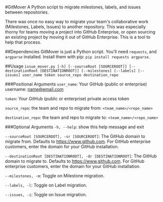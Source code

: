 #GitMover
A Python script to migrate milestones, labels, and issues between repositories.

There was once no easy way to migrate your team's collaborative work (Milestones, Labels, Issues) to another repository. This was especially thorny for teams moving a project into GitHub Enterprise, or open sourcing an existing project by moving it out of GitHub Enterprise. This is a tool to help that process.

##Dependencies
GitMover is just a Python script. You'll need `requests`, and `argparse` installed.
Install them with pip: `pip install requests argparse`.

##Usage
`issue_mover.py [-h] [--sourceRoot [SOURCEROOT]] [--destinationRoot [DESTINATIONROOT]] [--milestones] [--labels] [--issues] user_name token source_repo destination_repo`

###Positional Arguments
  `user_name`: Your GitHub (public or enterprise) username: name@email.com
  
  `token`: Your GitHub (public or enterprise) private access token
  
  `source_repo`: the team and repo to migrate from: `<team_name>/<repo_name>`
  
  `destination_repo`: the team and repo to migrate to: `<team_name>/<repo_name>`
  
###Optional Arguments
  `-h, --help`: show this help message and exit
  
  `--sourceRoot [SOURCEROOT], -sr [SOURCEROOT]`: The GitHub domain to migrate from. Defaults to https://www.github.com. For GitHub enterprise customers, enter the domain for your GitHub installation.
  
  `--destinationRoot [DESTINATIONROOT], -dr [DESTINATIONROOT]`: The GitHub domain to migrate to. Defaults to https://www.github.com. For GitHub enterprise customers, enter the domain for your GitHub installation.
  
  `--milestones, -m`: Toggle on Milestone migration.
  
  `--labels, -l`: Toggle on Label migration.
  
  `--issues, -i`: Toggle on Issue migration.
